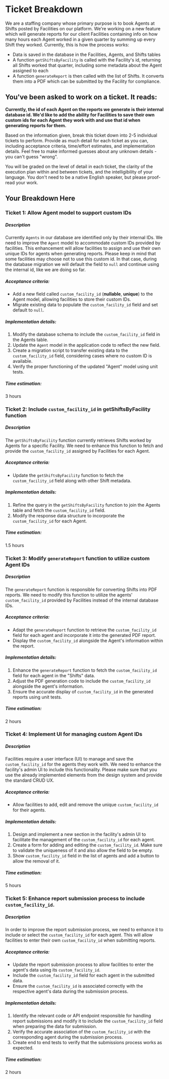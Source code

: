 # Ticket Breakdown
We are a staffing company whose primary purpose is to book Agents at Shifts posted by Facilities on our platform. We're working on a new feature which will generate reports for our client Facilities containing info on how many hours each Agent worked in a given quarter by summing up every Shift they worked. Currently, this is how the process works:

- Data is saved in the database in the Facilities, Agents, and Shifts tables
- A function `getShiftsByFacility` is called with the Facility's id, returning all Shifts worked that quarter, including some metadata about the Agent assigned to each
- A function `generateReport` is then called with the list of Shifts. It converts them into a PDF which can be submitted by the Facility for compliance.

## You've been asked to work on a ticket. It reads:

**Currently, the id of each Agent on the reports we generate is their internal database id. We'd like to add the ability for Facilities to save their own custom ids for each Agent they work with and use that id when generating reports for them.**


Based on the information given, break this ticket down into 2-5 individual tickets to perform. Provide as much detail for each ticket as you can, including acceptance criteria, time/effort estimates, and implementation details. Feel free to make informed guesses about any unknown details - you can't guess "wrong".


You will be graded on the level of detail in each ticket, the clarity of the execution plan within and between tickets, and the intelligibility of your language. You don't need to be a native English speaker, but please proof-read your work.

## Your Breakdown Here

### Ticket 1: Allow Agent model to support custom IDs

##### Description

Currently `Agents` in our database are identified only by their internal IDs. We need to improve the `Agent` model to accommodate custom IDs provided by facilities. This enhancement will allow facilities to assign and use their own unique IDs for agents when generating reports. Please keep in mind that some facilities may choose not to use this custom id. In that case, during the database migration we will default the field to `null` and continue using the internal id, like we are doing so far.

##### Acceptance criteria:

- Add a new field called `custom_facility_id` (__nullable__, __unique__) to the Agent model, allowing facilities to store their custom IDs.
- Migrate existing data to populate the `custom_facility_id` field and set default to `null`.

##### Implementation details:
1. Modify the database schema to include the `custom_facility_id` field in the Agents table.
2. Update the `Agent` model in the application code to reflect the new field.
3. Create a migration script to transfer existing data to the `custom_facility_id` field, considering cases where no custom ID is available.
4. Verify the proper functioning of the updated "Agent" model using unit tests.

##### Time estimation:
3 hours

### Ticket 2: Include `custom_facility_id` in getShiftsByFacility function

##### Description

The `getShiftsByFacility` function currently retrieves Shifts worked by Agents for a specific Facility. We need to enhance this function to fetch and provide the `custom_facility_id` assigned by Facilities for each Agent.

##### Acceptance criteria:

- Update the `getShiftsByFacility` function to fetch the `custom_facility_id` field along with other Shift metadata.

##### Implementation details:
1. Refine the query in the `getShiftsByFacility` function to join the Agents table and fetch the `custom_facility_id` field.
2. Modify the response data structure to incorporate the `custom_facility_id` for each Agent.

##### Time estimation:
1.5 hours

### Ticket 3: Modify `generateReport` function to utilize custom Agent IDs

##### Description

The `generateReport` function is responsible for converting Shifts into PDF reports. We need to modify this function to utilize the agents' `custom_facility_id` provided by Facilities instead of the internal database IDs.

##### Acceptance criteria:

- Adapt the `generateReport` function to retrieve the `custom_facility_id` field for each agent and incorporate it into the generated PDF report.
- Display the `custom_facility_id` alongside the Agent's information within the report.

##### Implementation details:

1. Enhance the `generateReport` function to fetch the `custom_facility_id` field for each agent in the "Shifts" data.
2. Adjust the PDF generation code to include the `custom_facility_id` alongside the agent's  information.
3. Ensure the accurate display of `custom_facility_id` in the generated reports using unit tests.

##### Time estimation:
2 hours

### Ticket 4: Implement UI for managing custom Agent IDs

##### Description

Facilities require a user interface (UI) to manage and save the `custom_facility_id` for the agents they work with. We need to enhance the facility's admin UI to include this functionality. Please make sure that you use the already implemented elements from the design system and provide the standard CRUD UX.

##### Acceptance criteria:

- Allow facilities to add, edit and remove the unique `custom_facility_id` for their agents.

##### Implementation details:
1. Design and implement a new section in the facility's admin UI to facilitate the management of the `custom_facility_id` for each agent.
2. Create a form for adding and editing the `custom_facility_id`. Make sure to validate the uniqueness of it and also allow the field to be empty.
3. Show `custom_facility_id` field in the list of agents and add a button to allow the removal of it.

##### Time estimation:
5 hours

### Ticket 5: Enhance report submission process to include `custom_facility_id`.

##### Description

In order to improve the report submission process, we need to enhance it to include or select the `custom_facility_id` for each agent. This will allow facilities to enter their own `custom_facility_id` when submitting reports.

##### Acceptance criteria:

- Update the report submission process to allow facilities to enter the agent's data using its `custom_facility_id`.
- Include the `custom_facility_id` field for each agent in the submitted data.
- Ensure the `custom_facility_id` is associated correctly with the respective agent's data during the submission process.

##### Implementation details:
1. Identify the relevant code or API endpoint responsible for handling report submissions and modify it to include the `custom_facility_id` field when preparing the data for submission.
2. Verify the accurate association of the `custom_facility_id` with the corresponding agent during the submission process.
3. Create end to end tests to verify that the submissions process works as expected.

##### Time estimation:
2 hours
